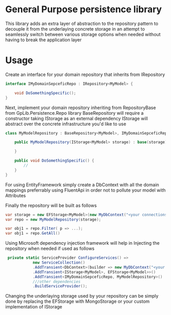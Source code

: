 # General Purpose persistence library

This library adds an extra layer of abstraction to the repository pattern to decouple it from the underlaying concrete storage
in an attempt to seamlessly switch between various storage options when needed without having to break the application layer

# Usage

Create an interface for your domain repository that inherits from IRepository<T>

```csharp
interface IMyDomainSepceficRepo : IRepository<MyModel> {

    void DoSomethingSpecific();
}
```

Next, implement your domain repository inheriting from RepositoryBase from GpLib.Persistence.Repo library
BaseRepository will require a constructor taking IStorage as an external dependency
IStorage<T> will abstract over the concrete infrastructure you'd like to use

```csharp
class MyModelRepository : BaseRepository<MyModel>, IMyDomainSepceficRepo {

    public MyModelRepository(IStorage<MyModel> storage) : base(storage) {

    }

    public void DoSomethingSpecific() {
        //
    }
}
```
For using EntityFramework simply create a DbContext with all the domain mappings preferrably using FluentApi in order not to pollute your model with Attributes

Finally the repository will be built as follows

```csharp
var storage = new EFStorage<MyModel>(new MyDbContext("<your connectionstring>"));
var repo = new MyModelRepository(storage);

var obj1 = repo.Filter( p => ...);
var obj1 = repo.GetAll()
```

Using Microsoft dependency injection framework will help in Injecting the repository when needed if used as follows

```csharp
 private static ServiceProvider ConfigureServices() =>
            new ServiceCollection()
            .AddTransient<DbContext>(builder => new MyDbContext("<your connection string>"))
            .AddTransient<IStorage<MyModel>, EFStorage<MyModel>>()
            .AddTransient<IMyDomainSepceficRepo, MyModelRepository>()
            ///other dependencies
            .BuildServiceProvider();
```

Changing the underlaying storage used by your repository can be simply done by replacing the EFStorage with MongoStorage or your custom implementation of IStorage
